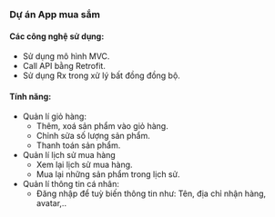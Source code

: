 ### Dự án App mua sắm
#### Các công nghệ sử dụng:
* Sử dụng mô hình MVC.
* Call API bằng Retrofit.
* Sử dụng Rx trong xử lý bất đồng đồng bộ.
#### Tính năng:
* Quản lí giỏ hàng:
   * Thêm, xoá sản phẩm vào giỏ hàng.
   * Chỉnh sửa số lượng sản phẩm.
   * Thanh toán sản phẩm.
* Quản lí lịch sử mua hàng
   * Xem lại lịch sử mua hàng.
   * Mua lại những sản phẩm trong lịch sử.
* Quản lí thông tin cá nhân:
   * Đăng nhập để tuỳ biến thông tin như: Tên, địa chỉ nhận hàng, avatar,..
